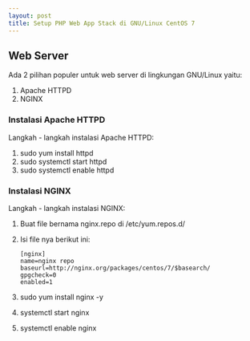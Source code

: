 ```yaml
---
layout: post
title: Setup PHP Web App Stack di GNU/Linux CentOS 7
---
```


## Web Server

Ada 2 pilihan populer untuk web server di lingkungan GNU/Linux yaitu: 

1. Apache HTTPD 
2. NGINX

### Instalasi Apache HTTPD

Langkah - langkah instalasi Apache HTTPD:

1. sudo yum install httpd
2. sudo systemctl start httpd
3. sudo systemctl enable httpd

### Instalasi NGINX

Langkah - langkah instalasi NGINX:

1. Buat file bernama nginx.repo di /etc/yum.repos.d/

2. Isi file nya berikut ini:
    ```text
    [nginx]
    name=nginx repo
    baseurl=http://nginx.org/packages/centos/7/$basearch/
    gpgcheck=0
    enabled=1
    ```

3. sudo yum install nginx -y

4. systemctl start nginx

5. systemctl enable nginx

